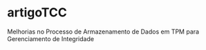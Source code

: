 # artigoTCC
Melhorias no Processo de Armazenamento de Dados em TPM para Gerenciamento de Integridade

